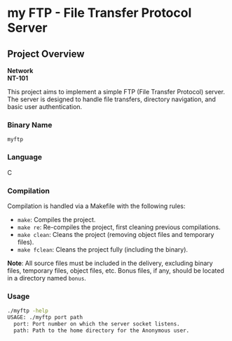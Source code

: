 # my FTP - File Transfer Protocol Server

## Project Overview

**Network**  
**NT-101**

This project aims to implement a simple FTP (File Transfer Protocol) server. The server is designed to handle file transfers, directory navigation, and basic user authentication.

### Binary Name

`myftp`

### Language

C

### Compilation

Compilation is handled via a Makefile with the following rules:

- `make`: Compiles the project.
- `make re`: Re-compiles the project, first cleaning previous compilations.
- `make clean`: Cleans the project (removing object files and temporary files).
- `make fclean`: Cleans the project fully (including the binary).

**Note**: All source files must be included in the delivery, excluding binary files, temporary files, object files, etc. Bonus files, if any, should be located in a directory named `bonus`.

### Usage

```sh
./myftp -help
USAGE: ./myftp port path
  port: Port number on which the server socket listens.
  path: Path to the home directory for the Anonymous user.
```
